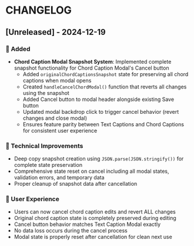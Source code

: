 # CHANGELOG

## [Unreleased] - 2024-12-19

### 🎸 Added
- **Chord Caption Modal Snapshot System**: Implemented complete snapshot functionality for Chord Caption Modal's Cancel button
  - Added `originalChordCaptionsSnapshot` state for preserving all chord captions when modal opens
  - Created `handleCancelChordModal()` function that reverts all changes using the snapshot
  - Added Cancel button to modal header alongside existing Save button
  - Updated modal backdrop click to trigger cancel behavior (revert changes and close modal)
  - Ensures feature parity between Text Captions and Chord Captions for consistent user experience

### 🔧 Technical Improvements
- Deep copy snapshot creation using `JSON.parse(JSON.stringify())` for complete state preservation
- Comprehensive state reset on cancel including all modal states, validation errors, and temporary data
- Proper cleanup of snapshot data after cancellation

### 📱 User Experience
- Users can now cancel chord caption edits and revert ALL changes
- Original chord caption state is completely preserved during editing
- Cancel button behavior matches Text Caption Modal exactly
- No data loss occurs during the cancel process
- Modal state is properly reset after cancellation for clean next use

